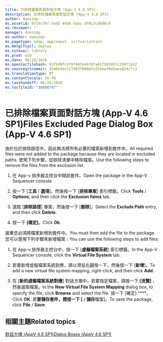 ```yaml
---
title: 已排除檔案頁面對話方塊 (App-V 4.6 SP1)
description: 已排除檔案頁面對話方塊 (App-V 4.6 SP1)
author: dansimp
ms.assetid: 9718c7bf-7ed2-44d8-bdac-df013cd0d6c6
ms.reviewer: ''
manager: dansimp
ms.author: dansimp
ms.pagetype: mdop, appcompat, virtualization
ms.mktglfcycl: deploy
ms.sitesec: library
ms.prod: w10
ms.date: 06/16/2016
ms.openlocfilehash: 63fbd0fcbf0f407e44f0fa61f581057c299f1ab2
ms.sourcegitcommit: 354664bc527d93f80687cd2eba70d1eea024c7c3
ms.translationtype: MT
ms.contentlocale: zh-TW
ms.lasthandoff: 06/26/2020
ms.locfileid: "10808787"
---
```

# <span data-ttu-id="cd8d1-103">已排除檔案頁面對話方塊 (App-V 4.6 SP1)</span><span class="sxs-lookup"><span data-stu-id="cd8d1-103">Files Excluded Page Dialog Box (App-V 4.6 SP1)</span></span>


<span data-ttu-id="cd8d1-104">由於位於排除路徑中，因此無法將所有必要的檔案新增到套件中。</span><span class="sxs-lookup"><span data-stu-id="cd8d1-104">All required files were not added to the package because they are located in excluded paths.</span></span> <span data-ttu-id="cd8d1-105">使用下列步驟，從排除清單中移除檔案。</span><span class="sxs-lookup"><span data-stu-id="cd8d1-105">Use the following steps to remove the files from the exclusion list.</span></span>

1.  <span data-ttu-id="cd8d1-106">在 App-v 排序器主控台中開啟套件。</span><span class="sxs-lookup"><span data-stu-id="cd8d1-106">Open the package in the App-V Sequencer console.</span></span>

2.  <span data-ttu-id="cd8d1-107">按一下 [**工具**  /  **選項**]，然後按一下 [**排除專案**] 索引標籤。</span><span class="sxs-lookup"><span data-stu-id="cd8d1-107">Click **Tools** / **Options**, and then click the **Exclusion Items** tab.</span></span>

3.  <span data-ttu-id="cd8d1-108">選取 [**排除路徑**] 專案，然後按一下 [**刪除**]。</span><span class="sxs-lookup"><span data-stu-id="cd8d1-108">Select the **Exclude Path** entry, and then click **Delete**.</span></span>

4.  <span data-ttu-id="cd8d1-109">按一下 **[確定]**。</span><span class="sxs-lookup"><span data-stu-id="cd8d1-109">Click **Ok**.</span></span>

<span data-ttu-id="cd8d1-110">接著您必須將檔案新增到套件中。</span><span class="sxs-lookup"><span data-stu-id="cd8d1-110">You must then add the file to the package.</span></span> <span data-ttu-id="cd8d1-111">您可以使用下列步驟來新增檔案：</span><span class="sxs-lookup"><span data-stu-id="cd8d1-111">You can use the following steps to add files:</span></span>

1.  <span data-ttu-id="cd8d1-112">在 App-v 排序器主控台中，按一下 [**虛擬檔案系統**] 索引標籤。</span><span class="sxs-lookup"><span data-stu-id="cd8d1-112">In the App-V Sequencer console, click the **Virtual File System** tab.</span></span>

2.  <span data-ttu-id="cd8d1-113">若要新增虛擬檔案系統對應，請以滑鼠右鍵按一下，然後按一下 [**新增**]。</span><span class="sxs-lookup"><span data-stu-id="cd8d1-113">To add a new virtual file system mapping, right-click, and then click **Add**.</span></span>

3.  <span data-ttu-id="cd8d1-114">在 [**新的虛擬檔案系統對應**] 對話方塊中，若要指定檔案，請按一下 **[流覽]** ，然後選取檔案。</span><span class="sxs-lookup"><span data-stu-id="cd8d1-114">In the **New Virtual File System Mapping** dialog box, to specify the file, click **Browse** and select the file.</span></span> <span data-ttu-id="cd8d1-115">按一下 \[確定\] \*\*\*\*。</span><span class="sxs-lookup"><span data-stu-id="cd8d1-115">Click **OK**.</span></span> <span data-ttu-id="cd8d1-116">若**要儲存套件，請按一下 [**  /  **儲存**檔案]。</span><span class="sxs-lookup"><span data-stu-id="cd8d1-116">To save the package, click **File** / **Save**.</span></span>

## <span data-ttu-id="cd8d1-117">相關主題</span><span class="sxs-lookup"><span data-stu-id="cd8d1-117">Related topics</span></span>


[<span data-ttu-id="cd8d1-118">對話方塊 (AppV 4.6 SP1)</span><span class="sxs-lookup"><span data-stu-id="cd8d1-118">Dialog Boxes (AppV 4.6 SP1)</span></span>](dialog-boxes--appv-46-sp1-.md)

 

 





